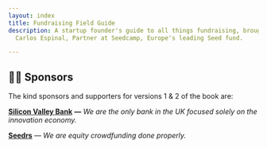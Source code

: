 ```yaml
---
layout: index
title: Fundraising Field Guide
description: A startup founder's guide to all things fundraising, brought to you by
  Carlos Espinal, Partner at Seedcamp, Europe's leading Seed fund.

---
```

## 🙌🏼 Sponsors

The kind sponsors and supporters for versions 1 & 2 of the book are:

[**Silicon Valley Bank**](https://www.svb.com/uk) **—** _We are the only bank in the UK focused solely on the innovation economy._

[**Seedrs**](https://www.seedrs.com/) — _We are equity crowdfunding done properly._